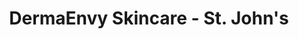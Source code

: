 ---
title: "DermaEnvy Skincare - St. John's"
url: /st-johns/dermaenvy-skincare-st-johns/
shop: beauty
---